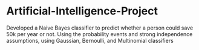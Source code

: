 # Artificial-Intelligence-Project
Developed a Naive Bayes classifier to predict whether a person could save 50k per year or not. Using the probability events and strong independence assumptions, using Gaussian, Bernoulli, and Multinomial classifiers
